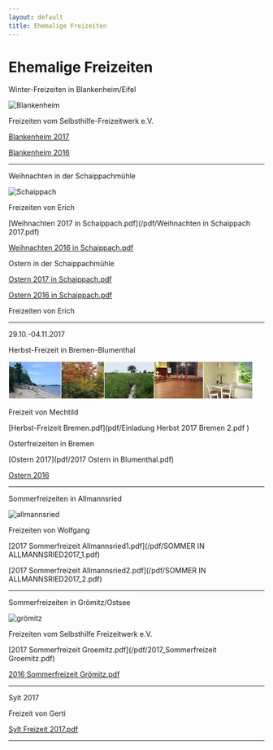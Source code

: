 ```yaml
---
layout: default
title: Ehemalige Freizeiten
---
```

# Ehemalige Freizeiten

Winter-Freizeiten in Blankenheim/Eifel

![Blankenheim](/images/blankenheim.jpeg)

Freizeiten vom Selbsthilfe-Freizeitwerk e.V.

[Blankenheim 2017](/pdf/2017_Blankenheim.pdf)

[Blankenheim 2016](/pdf/2016_Blankenheim.pdf)

----------------------------------------------------------------------------

Weihnachten in der Schaippachmühle

![Schaippach](/images/schaippach.jpeg)

Freizeiten von Erich

[Weihnachten 2017 in Schaippach.pdf](/pdf/Weihnachten in Schaippach 2017.pdf)

[Weihnachten 2016 in Schaippach.pdf](/pdf/Weihnachten_in_Schaippach_2016.pdf)

Ostern in der Schaippachmühle

[Ostern 2017 in Schaippach.pdf](/pdf/Ostern_2017_in_Schaippach.pdf)

[Ostern 2016 in Schaippach.pdf](/pdf/ErichOsterfreizeit2016.pdf)

Freizeiten von Erich

----------------------------------------------------------------------------

29.10.-04.11.2017

Herbst-Freizeit in Bremen-Blumenthal

![Bremen](images/Leiste_Herbst_Bremen.jpg)

Freizeit von Mechtild

[Herbst-Freizeit Bremen.pdf](pdf/Einladung Herbst 2017 Bremen 2.pdf )

Osterfreizeiten in Bremen

[Ostern 2017](pdf/2017 Ostern in Blumenthal.pdf)

[Ostern 2016](pdf/BremenOstern2016.pdf)

----------------------------------------------------------------------------

Sommerfreizeiten in Allmannsried

![allmannsried](/images/allmansried.jpeg)

Freizeiten von Wolfgang

[2017 Sommerfreizeit Allmannsried1.pdf](/pdf/SOMMER IN ALLMANNSRIED2017_1.pdf)

[2017 Sommerfreizeit Allmannsried2.pdf](/pdf/SOMMER IN ALLMANNSRIED2017_2.pdf)

----------------------------------------------------------------------------

Sommerfreizeiten in Grömitz/Ostsee

![grömitz](/images/groemitz.jpeg)

Freizeiten vom Selbsthilfe Freizeitwerk e.V.

[2017 Sommerfreizeit Groemitz.pdf](/pdf/2017_Sommerfreizeit Groemitz.pdf)

[2016 Sommerfreizeit Grömitz.pdf](/pdf/Grömitz2016.pdf)

----------------------------------------------------------------------------

Sylt 2017

Freizeit von Gerti

[Sylt Freizeit 2017.pdf](/pdf/Sylt_Freizeit_2017_Adresse_anonym.pdf)

----------------------------------------------------------------------------
